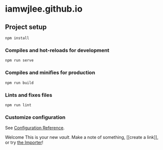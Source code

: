 # iamwjlee.github.io

## Project setup
```
npm install
```

### Compiles and hot-reloads for development
```
npm run serve
```

### Compiles and minifies for production
```
npm run build
```

### Lints and fixes files
```
npm run lint
```

### Customize configuration
See [Configuration Reference](https://cli.vuejs.org/config/).



Welcome
This is your new *vault*.
Make a note of something, [[create a link]], or try [the Importer](https://help.obsidian.md/Plugins/Importer)!